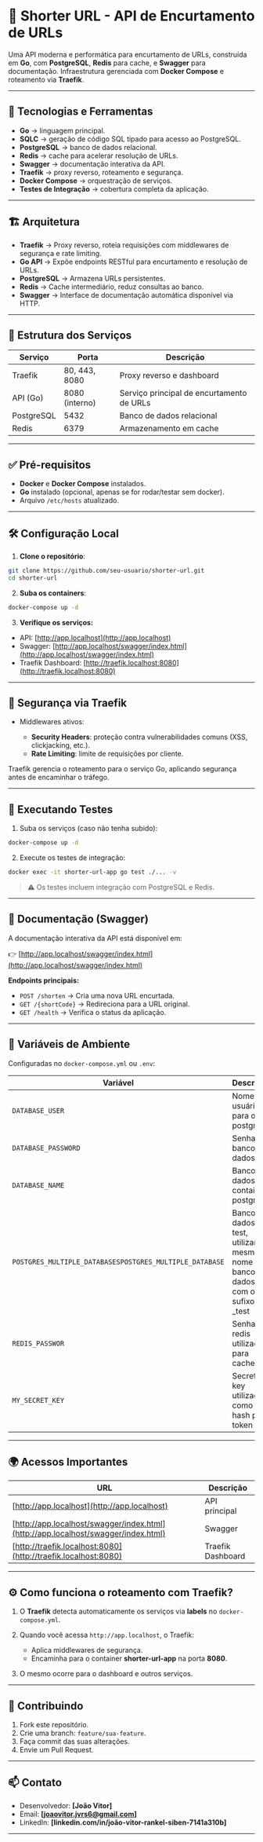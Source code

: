 # 🔗 Shorter URL - API de Encurtamento de URLs

Uma API moderna e performática para encurtamento de URLs, construída em **Go**, com **PostgreSQL**, **Redis** para cache, e **Swagger** para documentação. Infraestrutura gerenciada com **Docker Compose** e roteamento via **Traefik**.

---

## 🚀 Tecnologias e Ferramentas

- **Go** → linguagem principal.
- **SQLC** → geração de código SQL tipado para acesso ao PostgreSQL.
- **PostgreSQL** → banco de dados relacional.
- **Redis** → cache para acelerar resolução de URLs.
- **Swagger** → documentação interativa da API.
- **Traefik** → proxy reverso, roteamento e segurança.
- **Docker Compose** → orquestração de serviços.
- **Testes de Integração** → cobertura completa da aplicação.

---

## 🏗️ Arquitetura

- **Traefik** → Proxy reverso, roteia requisições com middlewares de segurança e rate limiting.
- **Go API** → Expõe endpoints RESTful para encurtamento e resolução de URLs.
- **PostgreSQL** → Armazena URLs persistentes.
- **Redis** → Cache intermediário, reduz consultas ao banco.
- **Swagger** → Interface de documentação automática disponível via HTTP.

---

## 📂 Estrutura dos Serviços

| Serviço    | Porta          | Descrição                                 |
| ---------- | -------------- | ----------------------------------------- |
| Traefik    | 80, 443, 8080  | Proxy reverso e dashboard                 |
| API (Go)   | 8080 (interno) | Serviço principal de encurtamento de URLs |
| PostgreSQL | 5432           | Banco de dados relacional                 |
| Redis      | 6379           | Armazenamento em cache                    |

---

## ✅ Pré-requisitos

- **Docker** e **Docker Compose** instalados.
- **Go** instalado (opcional, apenas se for rodar/testar sem docker).
- Arquivo `/etc/hosts` atualizado.

---

## 🛠️ Configuração Local

1. **Clone o repositório**:

```bash
git clone https://github.com/seu-usuario/shorter-url.git
cd shorter-url
```

2. **Suba os containers**:

```bash
docker-compose up -d
```

3. **Verifique os serviços:**

- API: [http://app.localhost](http://app.localhost)
- Swagger: [http://app.localhost/swagger/index.html](http://app.localhost/swagger/index.html)
- Traefik Dashboard: [http://traefik.localhost:8080](http://traefik.localhost:8080)

---

## 🚨 Segurança via Traefik

- Middlewares ativos:

  - **Security Headers**: proteção contra vulnerabilidades comuns (XSS, clickjacking, etc.).
  - **Rate Limiting**: limite de requisições por cliente.

Traefik gerencia o roteamento para o serviço Go, aplicando segurança antes de encaminhar o tráfego.

---

## 🧪 Executando Testes

1. Suba os serviços (caso não tenha subido):

```bash
docker-compose up -d
```

2. Execute os testes de integração:

```bash
docker exec -it shorter-url-app go test ./... -v
```

> ⚠️ Os testes incluem integração com PostgreSQL e Redis.

---

## 📖 Documentação (Swagger)

A documentação interativa da API está disponível em:

👉 [http://app.localhost/swagger/index.html](http://app.localhost/swagger/index.html)

**Endpoints principais:**

- `POST /shorten` → Cria uma nova URL encurtada.
- `GET /{shortCode}` → Redireciona para a URL original.
- `GET /health` → Verifica o status da aplicação.

---

## 🔌 Variáveis de Ambiente

Configuradas no `docker-compose.yml` ou `.env`:

| Variável                                                | Descrição                                                                        |
| ------------------------------------------------------- | -------------------------------------------------------------------------------- |
| `DATABASE_USER`                                         | Nome de usuário para o postgres                                                  |
| `DATABASE_PASSWORD`                                     | Senha do banco de dados                                                          |
| `DATABASE_NAME`                                         | Banco de dados no container postgres                                             |
| `POSTGRES_MULTIPLE_DATABASESPOSTGRES_MULTIPLE_DATABASE` | Banco de dados test, utilizar o mesmo nome do banco de dados com o sufixo \_test |
| `REDIS_PASSWOR`                                         | Senha do redis utilizado para cache                                              |
| `MY_SECRET_KEY`                                         | Secret key utilizada como hash pelo token                                        |

---

## 🌍 Acessos Importantes

| URL                                                                                | Descrição         |
| ---------------------------------------------------------------------------------- | ----------------- |
| [http://app.localhost](http://app.localhost)                                       | API principal     |
| [http://app.localhost/swagger/index.html](http://app.localhost/swagger/index.html) | Swagger           |
| [http://traefik.localhost:8080](http://traefik.localhost:8080)                     | Traefik Dashboard |

---

## ⚙️ Como funciona o roteamento com Traefik?

1. O **Traefik** detecta automaticamente os serviços via **labels** no `docker-compose.yml`.
2. Quando você acessa `http://app.localhost`, o Traefik:

   - Aplica middlewares de segurança.
   - Encaminha para o container **shorter-url-app** na porta **8080**.

3. O mesmo ocorre para o dashboard e outros serviços.

---

## 👥 Contribuindo

1. Fork este repositório.
2. Crie uma branch: `feature/sua-feature`.
3. Faça commit das suas alterações.
4. Envie um Pull Request.

---

## 📫 Contato

- Desenvolvedor: **\[João Vitor]**
- Email: **\[[joaovitor.jvrs6@gmail.com](mailto:joaovitor.jvrs6@gmail.com)]**
- LinkedIn: **\[linkedin.com/in/joão-vitor-rankel-siben-7141a310b]**

---
